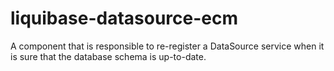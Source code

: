 liquibase-datasource-ecm
========================

A component that is responsible to re-register a DataSource service when it 
is sure that the database schema is up-to-date.
